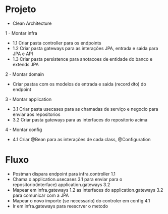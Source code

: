 # Projeto 
- Clean Architecture

1 - Montar infra
- 1.1 Criar pasta controller para os endpoints
- 1.2 Criar pasta gateways para as interações JPA, entrada e saida para JPA e API
- 1.3 Criar pasta persistence para anotacoes de entidade do banco e extends JPA

2 - Montar domain
- Criar pastas com os modelos de entrada e saida (record dto) do endpoint

3 - Montar application
- 3.1 Criar pasta usecases para as chamadas de serviço e negocio para enviar aos repositorios
- 3.2 Criar pasta gateways para as interfaces do repositorio acima

4 - Montar config
- 4.1 Criar @Bean para as interações de cada class, @Configuration

# Fluxo
- Postman dispara endpoint para infra.controller 1.1
- Chama o application.usecases 3.1 para enviar para o repositorio(interface) application.gateways 3.2
- Mapear em infra.gateways 1.2 as interfaces do application.gateways 3.2 para comunicar com a JPA 
- Mapear o novo importe (se necessario) do controler em config 4.1 
- Ir em infra.gateways para reescrver o metodo
